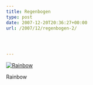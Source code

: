 ```yaml
---
title: Regenbogen
type: post
date: 2007-12-20T20:36:27+00:00
url: /2007/12/regenbogen-2/




---
```

<div class="flickr">
  <a href="http://www.flickr.com/photos/schreibblogade/2126075055/" title="Rainbow"><img src="//farm3.static.flickr.com/2278/2126075055_14523de5ac.jpg" alt="Rainbow" /></a></p>

  <p>
    Rainbow
  </p>
</div>
